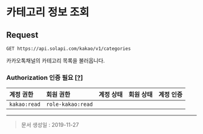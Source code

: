 # 카테고리 정보 조회

## Request
```
GET https://api.solapi.com/kakao/v1/categories
```

카카오톡채널의 카테고리 목록을 불러옵니다.

### Authorization 인증 필요 [[?]](https://docs.solapi.com/authentication/authentication)

| 계정 권한 | 회원 권한 | 계정 상태 | 회원 상태 | 계정 인증 |
| :- | :- | :- | :- | :-: |
| `kakao:read` | `role-kakao:read` |  |  |  |

---

> 문서 생성일 : 2019-11-27

